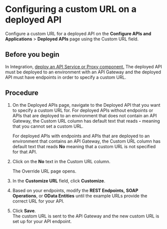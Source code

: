 # Configuring a custom URL on a deployed API 

<head>
  <meta name="guidename" content="API Management"/>
  <meta name="context" content="GUID-77dc59ac-959e-41c0-9cb6-aa4b21c9a3de"/>
</head>


Configure a custom URL for a deployed API on the **Configure APIs and Applications** \> **Deployed APIs** page using the Custom URL field.

## Before you begin

In Integration, [deploy an API Service or Proxy component.](/docs/Atomsphere/Integration/Deployment/t-atm-Creating_and_deploying_packages_from_PackageManager_a61138d5-8224-42df-9f93-45f4ac96813d.md) The deployed API must be deployed to an environment with an API Gateway and the deployed API must have endpoints in order to specify a custom URL.

## Procedure

1.  On the Deployed APIs page, navigate to the Deployed API that you want to specify a custom URL for. For deployed APIs without endpoints or APIs that are deployed to an environment that does not contain an API Gateway, the Custom URL column has default text that reads **-** meaning that you cannot set a custom URL.

    For deployed APIs with endpoints and APIs that are deployed to an environment that contains an API Gateway, the Custom URL column has default text that reads **No** meaning that a custom URL is not specified for that API.

2.  Click on the **No** text in the Custom URL column.

    The Override URL page opens.

3.  In the **Customize URL** field, click **Customize**.

4.  Based on your endpoints, modify the **REST Endpoints,** **SOAP Operations**, or **OData Entities** until the example URLs provide the correct URL for your API.

5.  Click **Save**.  
The custom URL is sent to the API Gateway and the new custom URL is set up for your API endpoint.

